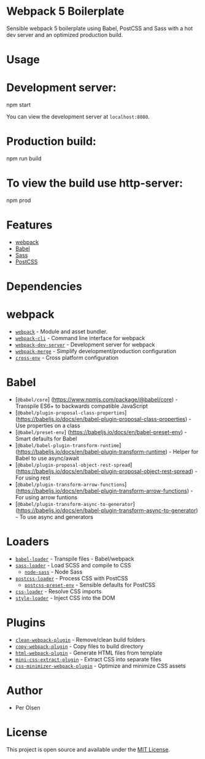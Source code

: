 # Webpack 5 Boilerplate

Sensible webpack 5 boilerplate using Babel, PostCSS and Sass with a hot dev server and an optimized production build.

# Usage

# Development server:
npm start

You can view the development server at `localhost:8080`.

# Production build:
npm run build

# To view the build use http-server:
npm prod

# Features

- [webpack](https://webpack.js.org/)
- [Babel](https://babeljs.io/)
- [Sass](https://sass-lang.com/)
- [PostCSS](https://postcss.org/)

# Dependencies

# webpack

- [`webpack`](https://github.com/webpack/webpack) - Module and asset bundler.
- [`webpack-cli`](https://github.com/webpack/webpack-cli) - Command line interface for webpack
- [`webpack-dev-server`](https://github.com/webpack/webpack-dev-server) - Development server for webpack
- [`webpack-merge`](https://github.com/survivejs/webpack-merge) - Simplify development/production configuration
- [`cross-env`](https://github.com/kentcdodds/cross-env) - Cross platform configuration

# Babel

- [`@babel/core`]
(https://www.npmjs.com/package/@babel/core) - Transpile ES6+ to backwards compatible JavaScript
- [`@babel/plugin-proposal-class-properties`]
(https://babeljs.io/docs/en/babel-plugin-proposal-class-properties) - Use properties on a class
- [`@babel/preset-env`]
(https://babeljs.io/docs/en/babel-preset-env) - Smart defaults for Babel
- [`@babel/babel-plugin-transform-runtime`]
(https://babeljs.io/docs/en/babel-plugin-transform-runtime) - Helper for Babel to use async/await
- [`@babel/plugin-proposal-object-rest-spread`] 
(https://babeljs.io/docs/en/babel-plugin-proposal-object-rest-spread) - For using rest
- [`@babel/plugin-transform-arrow-functions`] 
(https://babeljs.io/docs/en/babel-plugin-transform-arrow-functions) - For using arrow funtions
- [`@babel/plugin-transform-async-to-generator`] 
(https://babeljs.io/docs/en/babel-plugin-transform-async-to-generator) - To use async and generators


# Loaders

- [`babel-loader`](https://webpack.js.org/loaders/babel-loader/) - Transpile files - Babel/webpack
- [`sass-loader`](https://webpack.js.org/loaders/sass-loader/) - Load SCSS and compile to CSS
  - [`node-sass`](https://github.com/sass/node-sass) - Node Sass
- [`postcss-loader`](https://webpack.js.org/loaders/postcss-loader/) - Process CSS with PostCSS
  - [`postcss-preset-env`](https://www.npmjs.com/package/postcss-preset-env) - Sensible defaults for PostCSS
- [`css-loader`](https://webpack.js.org/loaders/css-loader/) - Resolve CSS imports
- [`style-loader`](https://webpack.js.org/loaders/style-loader/) - Inject CSS into the DOM

# Plugins

- [`clean-webpack-plugin`](https://github.com/johnagan/clean-webpack-plugin) - Remove/clean build folders
- [`copy-webpack-plugin`](https://github.com/webpack-contrib/copy-webpack-plugin) - Copy files to build directory
- [`html-webpack-plugin`](https://github.com/jantimon/html-webpack-plugin) - Generate HTML files from template
- [`mini-css-extract-plugin`](https://github.com/webpack-contrib/mini-css-extract-plugin) - Extract CSS into separate files
- [`css-minimizer-webpack-plugin`](https://webpack.js.org/plugins/css-minimizer-webpack-plugin/) - Optimize and minimize CSS assets

# Author

- Per Olsen

# License

This project is open source and available under the [MIT License](LICENSE).
